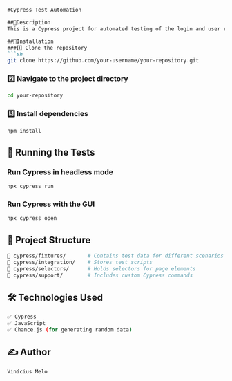 ```md
#Cypress Test Automation

##📌Description
This is a Cypress project for automated testing of the login and user registration functionality. The tests validate the user authentication process, including successful login, incorrect login attempts, and user registration.

##🚀Installation
###1️⃣ Clone the repository
```sh
git clone https://github.com/your-username/your-repository.git
```
### 2️⃣ Navigate to the project directory
```sh
cd your-repository
```
### 3️⃣ Install dependencies
```sh
npm install
```

## 🏃 Running the Tests
### Run Cypress in headless mode
```sh
npx cypress run
```
### Run Cypress with the GUI
```sh
npx cypress open
```

## 📂 Project Structure
```sh
📁 cypress/fixtures/       # Contains test data for different scenarios
📁 cypress/integration/    # Stores test scripts
📁 cypress/selectors/      # Holds selectors for page elements
📁 cypress/support/        # Includes custom Cypress commands
```

## 🛠 Technologies Used
```sh
✅ Cypress
✅ JavaScript
✅ Chance.js (for generating random data)
```

## ✍️ Author
```sh
Vinícius Melo
```

